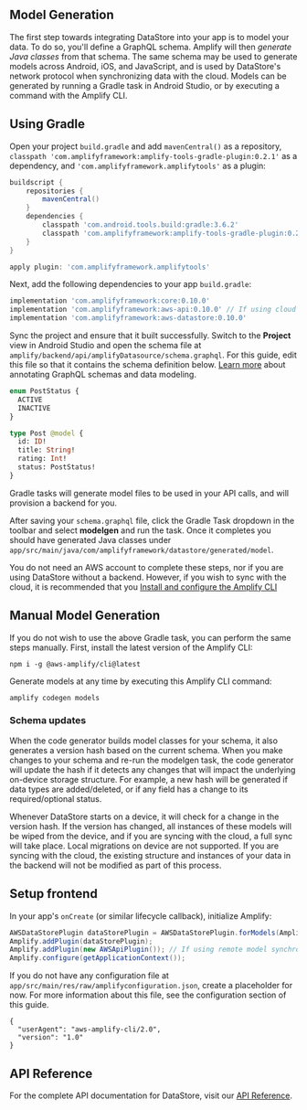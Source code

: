 ## Model Generation

The first step towards integrating DataStore into your app is to model
your data. To do so, you'll define a GraphQL schema. Amplify will then
*generate Java classes* from that schema. The same schema may be used to
generate models across Android, iOS, and JavaScript, and is used by
DataStore's network protocol when synchronizing data with the cloud.
Models can be generated by running a Gradle task in Android Studio, or
by executing a command with the Amplify CLI.

## Using Gradle

Open your project `build.gradle` and add `mavenCentral()` as a
repository, `classpath 'com.amplifyframework:amplify-tools-gradle-plugin:0.2.1'`
as a dependency, and `'com.amplifyframework.amplifytools'` as a plugin:


```groovy
buildscript {
    repositories {
        mavenCentral()
    }
    dependencies {
        classpath 'com.android.tools.build:gradle:3.6.2'
        classpath 'com.amplifyframework:amplify-tools-gradle-plugin:0.2.1'
    }
}

apply plugin: 'com.amplifyframework.amplifytools'
```

Next, add the following dependencies to your app `build.gradle`:

```groovy
implementation 'com.amplifyframework:core:0.10.0'
implementation 'com.amplifyframework:aws-api:0.10.0' // If using cloud sync
implementation 'com.amplifyframework:aws-datastore:0.10.0'
```

Sync the project and ensure that it built successfully. Switch to the
**Project** view in Android Studio and open the schema file at
`amplify/backend/api/amplifyDatasource/schema.graphql`. For this guide,
edit this file so that it contains the schema definition below.
[Learn more](https://aws-amplify.github.io/docs/cli-toolchain/graphql)
about annotating GraphQL schemas and data modeling.

```graphql
enum PostStatus {
  ACTIVE
  INACTIVE
}

type Post @model {
  id: ID!
  title: String!
  rating: Int!
  status: PostStatus!
}
```

Gradle tasks will generate model files to be used in your API calls, and
will provision a backend for you.

After saving your `schema.graphql` file, click the Gradle Task dropdown
in the toolbar and select **modelgen** and run the task. Once it
completes you should have generated Java classes under
`app/src/main/java/com/amplifyframework/datastore/generated/model`.

<amplify-callout>

You do not need an AWS account to complete these steps, nor if you are
using DataStore without a backend. However, if you wish to sync with the
cloud, it is recommended that you
[Install and configure the Amplify CLI](../../../start/getting-started/installation.md)

</amplify-callout>

## Manual Model Generation

If you do not wish to use the above Gradle task, you can perform the
same steps manually. First, install the latest version of the Amplify
CLI:

```
npm i -g @aws-amplify/cli@latest
```

Generate models at any time by executing this Amplify CLI command:

```
amplify codegen models
```

### Schema updates

When the code generator builds model classes for your schema, it also
generates a version hash based on the current schema. When you make
changes to your schema and re-run the modelgen task, the code generator
will update the hash if it detects any changes that will impact the
underlying on-device storage structure. For example, a new hash will be
generated if data types are added/deleted, or if any field has a change
to its required/optional status.

Whenever DataStore starts on a device, it will check for a change in the
version hash. If the version has changed, all instances of these models
will be wiped from the device, and if you are syncing with the cloud, a
full sync will take place. Local migrations on device are not supported.
If you are syncing with the cloud, the existing structure and instances
of your data in the backend will not be modified as part of this
process.

## Setup frontend

In your app's `onCreate` (or similar lifecycle callback), initialize Amplify:

```java
AWSDataStorePlugin dataStorePlugin = AWSDataStorePlugin.forModels(AmplifyModelProvider.getInstance());
Amplify.addPlugin(dataStorePlugin);
Amplify.addPlugin(new AWSApiPlugin()); // If using remote model synchronization
Amplify.configure(getApplicationContext());
```

If you do not have any configuration file at
`app/src/main/res/raw/amplifyconfiguration.json`, create a placeholder
for now. For more information about this file, see the configuration
section of this guide.

```
{
  "userAgent": "aws-amplify-cli/2.0",
  "version": "1.0"
}
```

## API Reference   

For the complete API documentation for DataStore, visit our
[API Reference](https://aws-amplify.github.io/docs/android/start).

